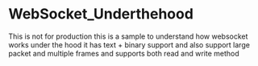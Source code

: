 # WebSocket_Underthehood
This is not for production this is a sample to understand how websocket works under the hood it has text + binary support and also support large packet and multiple frames and supports both read and write method
